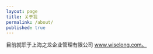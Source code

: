 ```yaml
---
layout: page
title: 关于我
permalink: /about/
published: true
---
```


目前就职于上海之龙企业管理有限公司 www.wiselong.com。



    